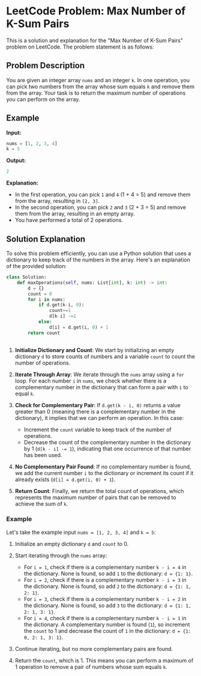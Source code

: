 # LeetCode Problem: Max Number of K-Sum Pairs

This is a solution and explanation for the "Max Number of K-Sum Pairs" problem on LeetCode. The problem statement is as follows:

## Problem Description

You are given an integer array `nums` and an integer `k`. In one operation, you can pick two numbers from the array whose sum equals `k` and remove them from the array. Your task is to return the maximum number of operations you can perform on the array.

## Example

**Input:**
```python
nums = [1, 2, 3, 4]
k = 5
```

**Output:**
```python
2
```

**Explanation:**
- In the first operation, you can pick `1` and `4` (1 + 4 = 5) and remove them from the array, resulting in `[2, 3]`.
- In the second operation, you can pick `2` and `3` (2 + 3 = 5) and remove them from the array, resulting in an empty array.
- You have performed a total of 2 operations.

## Solution Explanation

To solve this problem efficiently, you can use a Python solution that uses a dictionary to keep track of the numbers in the array. Here's an explanation of the provided solution:

```python
class Solution:
    def maxOperations(self, nums: List[int], k: int) -> int:
        d = {}
        count = 0
        for i in nums:
            if d.get(k-i, 0):
                count+=1
                d[k-i] -=1
            else:
                d[i] = d.get(i, 0) + 1
        return count
    
```

1. **Initialize Dictionary and Count**: We start by initializing an empty dictionary `d` to store counts of numbers and a variable `count` to count the number of operations.

2. **Iterate Through Array**: We iterate through the `nums` array using a `for` loop. For each number `i` in `nums`, we check whether there is a complementary number in the dictionary that can form a pair with `i` to equal `k`.

3. **Check for Complementary Pair**: If `d.get(k - i, 0)` returns a value greater than 0 (meaning there is a complementary number in the dictionary), it implies that we can perform an operation. In this case:
   - Increment the `count` variable to keep track of the number of operations.
   - Decrease the count of the complementary number in the dictionary by 1 (`d[k - i] -= 1`), indicating that one occurrence of that number has been used.

4. **No Complementary Pair Found**: If no complementary number is found, we add the current number `i` to the dictionary or increment its count if it already exists (`d[i] = d.get(i, 0) + 1`).

5. **Return Count**: Finally, we return the total count of operations, which represents the maximum number of pairs that can be removed to achieve the sum of `k`.

### Example

Let's take the example input `nums = [1, 2, 3, 4]` and `k = 5`:

1. Initialize an empty dictionary `d` and `count` to 0.

2. Start iterating through the `nums` array:
   - For `i = 1`, check if there is a complementary number `k - i = 4` in the dictionary. None is found, so add `1` to the dictionary: `d = {1: 1}`.
   - For `i = 2`, check if there is a complementary number `k - i = 3` in the dictionary. None is found, so add `2` to the dictionary: `d = {1: 1, 2: 1}`.
   - For `i = 3`, check if there is a complementary number `k - i = 2` in the dictionary. None is found, so add `3` to the dictionary: `d = {1: 1, 2: 1, 3: 1}`.
   - For `i = 4`, check if there is a complementary number `k - i = 1` in the dictionary. A complementary number is found (`1`), so increment the `count` to 1 and decrease the count of `1` in the dictionary: `d = {1: 0, 2: 1, 3: 1}`.

3. Continue iterating, but no more complementary pairs are found.

4. Return the `count`, which is 1. This means you can perform a maximum of 1 operation to remove a pair of numbers whose sum equals `k`.
